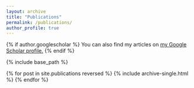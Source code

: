 ```yaml
---
layout: archive
title: "Publications"
permalink: /publications/
author_profile: true
---
```


{% if author.googlescholar %}
  You can also find my articles on <u><a href="{{https://scholar.google.com/citations?user=A2OzgMUAAAAJ&hl=en&authuser=1}}">my Google Scholar profile</a>.</u>
{% endif %}

{% include base_path %}

{% for post in site.publications reversed %}
  {% include archive-single.html %}
{% endfor %}
